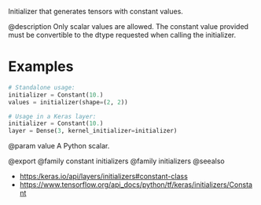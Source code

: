 Initializer that generates tensors with constant values.

@description
Only scalar values are allowed.
The constant value provided must be convertible to the dtype requested
when calling the initializer.

# Examples
```python
# Standalone usage:
initializer = Constant(10.)
values = initializer(shape=(2, 2))
```

```python
# Usage in a Keras layer:
initializer = Constant(10.)
layer = Dense(3, kernel_initializer=initializer)
```

@param value
A Python scalar.

@export
@family constant initializers
@family initializers
@seealso
+ <https:/keras.io/api/layers/initializers#constant-class>
+ <https://www.tensorflow.org/api_docs/python/tf/keras/initializers/Constant>
